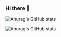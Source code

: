 ### Hi there 👋

![Anurag's GitHub stats](https://github-readme-stats.vercel.app/api?username=AMeanimgfulStar&show_icons=true&theme=radical)

![Anurag's GitHub stats](https://github-readme-stats.vercel.app/api?username=AMeanimgfulStar&theme=dark&show_icons=true)
<!--
**AMeaningfulStar/AMeaningfulStar** is a ✨ _special_ ✨ repository because its `README.md` (this file) appears on your GitHub profile.

Here are some ideas to get you started:

- 🔭 I’m currently working on ...
- 🌱 I’m currently learning ...
- 👯 I’m looking to collaborate on ...
- 🤔 I’m looking for help with ...
- 💬 Ask me about ...
- 📫 How to reach me: ...
- 😄 Pronouns: ...
- ⚡ Fun fact: ...
-->
